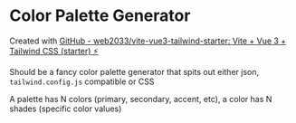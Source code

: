 # Color Palette Generator

Created with [GitHub - web2033/vite-vue3-tailwind-starter: Vite + Vue 3 + Tailwind CSS (starter) ⚡](https://github.com/web2033/vite-vue3-tailwind-starter)

Should be a fancy color palette generator that spits out either json, `tailwind.config.js` compatible or CSS

A palette has N colors (primary, secondary, accent, etc), a color has N shades (specific color values)